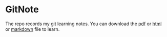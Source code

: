 # GitNote
The repo records my git learning notes. You can download the [pdf][1] or [html][2] or [markdown][3] file to learn. 

[1]: https://github.com/FangYang970206/GitNote/blob/master/GitNote.pdf
[2]: https://github.com/FangYang970206/GitNote/blob/master/GitNote.html
[3]: https://github.com/FangYang970206/GitNote/blob/master/GitNote.md